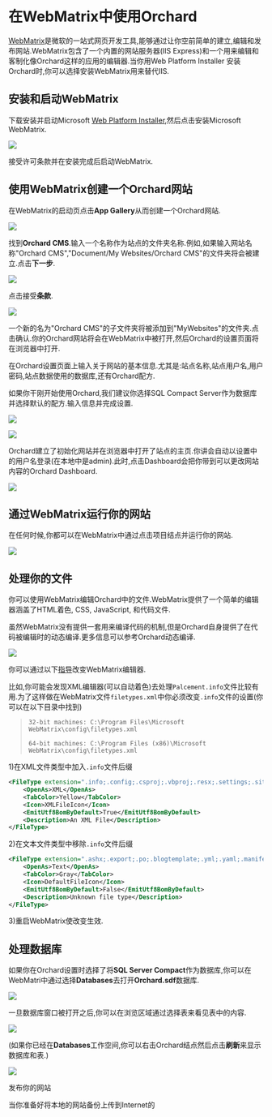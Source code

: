 # 在WebMatrix中使用Orchard

[WebMatrix](http://www.microsoft.com/web/webmatrix/)是微软的一站式网页开发工具,能够通过让你空前简单的建立,编辑和发布网站.WebMatrix包含了一个内置的网站服务器\(IIS Express\)和一个用来编辑和客制化像Orchard这样的应用的编辑器.当你用Web Platform Installer 安装Orchard时,你可以选择安装WebMatrix用来替代IIS.

## 安装和启动WebMatrix

下载安装并启动Microsoft [Web Platform Installer](https://www.microsoft.com/web/downloads/platform.aspx),然后点击安装Microsoft WebMatrix.

![](http://docs.orchardproject.net/en/latest/Upload/screenshots/install_selectorWebMatrix.png)

接受许可条款并在安装完成后启动WebMatrix.

## 使用WebMatrix创建一个Orchard网站

在WebMatrix的启动页点击**App Gallery**从而创建一个Orchard网站.

![](http://docs.orchardproject.net/en/latest/Upload/screenshots_675/webmatrix_start_675.png)

找到**Orchard CMS**.输入一个名称作为站点的文件夹名称.例如,如果输入网站名称"Orchard CMS","Document/My Websites/Orchard CMS"的文件夹将会被建立.点击**下一步**.

![](http://docs.orchardproject.net/en/latest/Upload/screenshots_675/webmatrix_select_orchard_675.png)

点击接受**条款**.

![](http://docs.orchardproject.net/en/latest/Upload/screenshots_675/webmatrix_orchard_eula_675.png)

一个新的名为"Orchard CMS"的子文件夹将被添加到"MyWebsites"的文件夹.点击确认.你的Orchard网站将会在WebMatrix中被打开,然后Orchard的设置页面将在浏览器中打开.

在Orchard设置页面上输入关于网站的基本信息.尤其是:站点名称,站点用户名,用户密码,站点数据使用的数据库,还有Orchard配方.

如果你干刚开始使用Orchard,我们建议你选择SQL Compact Server作为数据库并选择默认的配方.输入信息并完成设置.

![](http://docs.orchardproject.net/en/latest/Upload/screenshots/setup_new_site.png)

![](http://docs.orchardproject.net/en/latest/Upload/screenshots_675/webmatrix_finish_setup_675.png)

Orchard建立了初始化网站并在浏览器中打开了站点的主页.你讲会自动以设置中的用户名登录\(在本地中是admin\).此时,点击Dashboard会把你带到可以更改网站内容的Orchard Dashboard.

![](http://docs.orchardproject.net/en/latest/Upload/screenshots_675/new_default_site_675.png)

## 通过WebMatrix运行你的网站

在任何时候,你都可以在WebMatrix中通过点击项目结点并运行你的网站.

![](http://docs.orchardproject.net/en/latest/Upload/screenshots/webmatrix_run.png)

## 处理你的文件

你可以使用WebMatrix编辑Orchard中的文件.WebMatrix提供了一个简单的编辑器涵盖了HTML着色, CSS, JavaScript, 和代码文件.

虽然WebMatrix没有提供一套用来编译代码的机制,但是Orchard自身提供了在代码被编辑时的动态编译.更多信息可以参考Orchard动态编译.

![](http://docs.orchardproject.net/en/latest/Upload/screenshots_675/webmatrix_files_675.png)

你可以通过以下[指导](http://sybak.com/blog/2011/02/changing-the-file-types-that-open-with-webmatrix/)改变WebMatrix编辑器.

比如,你可能会发现XML编辑器\(可以自动着色\)去处理`Palcement.info`文件比较有用.为了这样做在WebMatrix文件`filetypes.xml`中你必须改变`.info`文件的设置\(你可以在以下目录中找到\)

> `32-bit machines: C:\Program Files\Microsoft WebMatrix\config\filetypes.xml`
>
> `64-bit machines: C:\Program Files (x86)\Microsoft WebMatrix\config\filetypes.xml`

1\)在XML文件类型中加入`.info`文件后缀

```XML
<FileType extension=".info;.config;.csproj;.vbproj;.resx;.settings;.sitemap;.user;.wsdl;.browser;.xaml;.xml;.xoml;.xsd;.xsl;.xslt;.mxml;.dbml;.wstemplate">
    <OpenAs>XML</OpenAs>
    <TabColor>Yellow</TabColor>
    <Icon>XMLFileIcon</Icon>
    <EmitUtf8BomByDefault>True</EmitUtf8BomByDefault>
    <Description>An XML File</Description>
</FileType>
```

2\)在文本文件类型中移除`.info`文件后缀

```XML
<FileType extension=".ashx;.export;.po;.blogtemplate;.yml;.yaml;.manifest;.pl;.json;.csv">
    <OpenAs>Text</OpenAs>
    <TabColor>Gray</TabColor>
    <Icon>DefaultFileIcon</Icon>
    <EmitUtf8BomByDefault>False</EmitUtf8BomByDefault>
    <Description>Unknown file type</Description>
</FileType>
```

3\)重启WebMatrix使改变生效.

## 处理数据库

如果你在Orchard设置时选择了将**SQL Server Compact**作为数据库,你可以在WebMatri中通过选择**Databases**去打开**Orchard.sdf**数据库.

![](http://docs.orchardproject.net/en/latest/Upload/screenshots_675/webmatrix_opendatabase_675.png)

一旦数据库窗口被打开之后,你可以在浏览区域通过选择表来看见表中的内容.

![](http://docs.orchardproject.net/en/latest/Upload/screenshots_675/webmatrix_databasetable_675.png)

\(如果你已经在**Databases**工作空间,你可以右击Orchard结点然后点击**刷新**来显示数据库和表.\)

![](http://docs.orchardproject.net/en/latest/Upload/screenshots_675/webmatrix_database_refresh_675.png)

发布你的网站

当你准备好将本地的网站备份上传到Internet的

